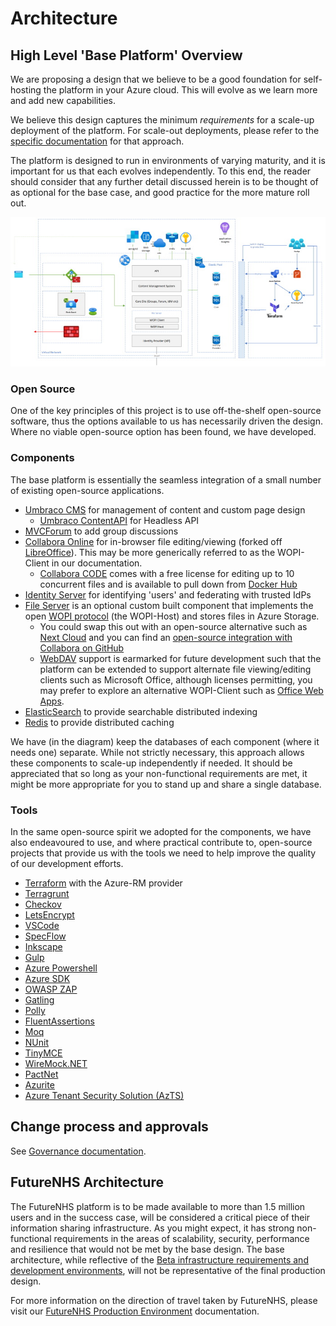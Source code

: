 # Architecture

## High Level 'Base Platform' Overview

We are proposing a design that we believe to be a good foundation for self-hosting the platform in your Azure cloud.  This will evolve as we learn more and add new capabilities.

We believe this design captures the minimum *requirements* for a scale-up deployment of the platform.  For scale-out deployments, please refer to the [specific documentation](./scale-out/README.md) for that approach.    

The platform is designed to run in environments of varying maturity, and it is important for us that each evolves independently.  To this end, the reader should consider that any further detail discussed herein is to be thought of as optional for the base case, and good practice for the more mature roll out.

![](./high-level-overview-of-base.jpg)

### Open Source

One of the key principles of this project is to use off-the-shelf open-source software, thus the options available to us has necessarily driven the design.  Where no viable open-source option has been found, we have developed.

### Components

The base platform is essentially the seamless integration of a small number of existing open-source applications.  

- [Umbraco CMS](https://github.com/umbraco/Umbraco-CMS) for management of content and custom page design
  - [Umbraco ContentAPI](https://github.com/deMD/UmbracoContentApi) for Headless API
- [MVCForum](https://github.com/YodasMyDad/mvcforum) to add group discussions
- [Collabora Online](https://github.com/CollaboraOnline/online) for in-browser file editing/viewing (forked off [LibreOffice](https://github.com/LibreOffice/core)).  This may be more generically referred to as the WOPI-Client in our documentation.
  - [Collabora CODE](https://www.collaboraoffice.com/code/) comes with a free license for editing up to 10 concurrent files and is available to pull down from [Docker Hub](https://hub.docker.com/r/collabora/code/)
- [Identity Server](https://github.com/IdentityServer/IdentityServer4) for identifying 'users' and federating with trusted IdPs
- [File Server](./file-server/README.md) is an optional custom built component that implements the open [WOPI protocol](https://wopi.readthedocs.io/) (the WOPI-Host) and stores files in Azure Storage.  
  - You could swap this out with an open-source alternative such as [Next Cloud](https://github.com/nextcloud) and you can find an [open-source integration with Collabora on GitHub](https://github.com/nextcloud/richdocuments)
  - [WebDAV](https://en.wikipedia.org/wiki/WebDAV) support is earmarked for future development such that the platform can be extended to support alternate file viewing/editing clients such as Microsoft Office, although licenses permitting, you may prefer to explore an alternative WOPI-Client such as [Office Web Apps](https://www.office.com/?ms.officeurl=webapps).
- [ElasticSearch](https://github.com/elastic/elasticsearch) to provide searchable distributed indexing
- [Redis](https://github.com/redis/redis) to provide distributed caching

We have (in the diagram) keep the databases of each component (where it needs one) separate.  While not strictly necessary, this approach allows these components to scale-up independently if needed.  It should be appreciated that so long as your non-functional requirements are met, it might be more appropriate for you to stand up and share a single database.

### Tools

In the same open-source spirit we adopted for the components, we have also endeavoured to use, and where practical contribute to, open-source projects that provide us with the tools we need to help improve the quality of our development efforts.

- [Terraform](https://github.com/hashicorp/terraform) with the Azure-RM provider
- [Terragrunt](https://github.com/gruntwork-io/terragrunt)
- [Checkov](https://github.com/bridgecrewio/checkov)
- [LetsEncrypt](https://letsencrypt.org/)
- [VSCode](https://github.com/Microsoft/vscode)
- [SpecFlow](https://github.com/SpecFlowOSS/SpecFlow)
- [Inkscape](https://github.com/inkscape/inkscape)
- [Gulp](https://github.com/gulpjs/gulp)
- [Azure Powershell](https://github.com/Azure/azure-powershell)
- [Azure SDK](https://github.com/Azure/azure-sdk-for-net)
- [OWASP ZAP](https://github.com/zaproxy/zaproxy)
- [Gatling](https://github.com/gatling/gatling)
- [Polly](https://github.com/App-vNext/Polly)
- [FluentAssertions](https://github.com/fluentassertions)
- [Moq](https://github.com/Moq)
- [NUnit](https://github.com/nunit/nunit)
- [TinyMCE](https://github.com/tinymce)
- [WireMock.NET](https://github.com/WireMock-Net/WireMock.Net)
- [PactNet](https://github.com/pact-foundation/pact-net)
- [Azurite](https://github.com/Azure/Azurite)
- [Azure Tenant Security Solution (AzTS)](https://github.com/azsk/AzTS-docs)

## Change process and approvals

See [Governance documentation](../governance/README.md).

## FutureNHS Architecture

The FutureNHS platform is to be made available to more than 1.5 million users and in the success case, will be considered a critical piece of their information sharing infrastructure.  As you might expect, it has strong non-functional requirements in the areas of scalability, security, performance and resilience that would not be met by the base design.  The base architecture, while reflective of the [Beta infrastructure requirements and development environments](./development-environment/README.md), will not be representative of the final production design.

For more information on the direction of travel taken by FutureNHS, please visit our [FutureNHS Production Environment](./production-environment/README.md) documentation.